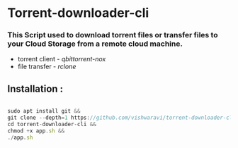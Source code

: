 # Torrent-downloader-cli

### This Script used to download torrent files or transfer files to your Cloud Storage from a remote cloud machine.
- torrent client - *qbittorrent-nox*
- file transfer - *rclone*
## Installation :
```javascript

sudo apt install git && 
git clone --depth=1 https://github.com/vishwaravi/torrent-downloader-cli.git &&
cd torrent-downloader-cli &&
chmod +x app.sh &&
./app.sh

```